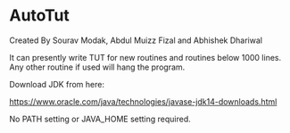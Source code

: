 # AutoTut

Created By Sourav Modak, Abdul Muizz Fizal and Abhishek Dhariwal

It can presently write TUT for new routines and routines below 1000 lines. Any other routine if used will hang the program.

Download JDK from here:

https://www.oracle.com/java/technologies/javase-jdk14-downloads.html

No PATH setting or JAVA_HOME setting required.
